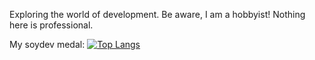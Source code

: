 Exploring the world of development. Be aware, I am a hobbyist! Nothing here is professional.

My soydev medal:
[![Top Langs](https://github-readme-stats.vercel.app/api/top-langs/?username=Voxain&langs_count=5&hide=css&theme=dark&layout=compact)](https://github.com/anuraghazra/github-readme-stats)
